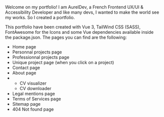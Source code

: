 Welcome on my portfolio!
I am AurelDev, a French Frontend UX/UI & Accessibility Developer and like many devs, I wanted to make the world see my works.
So I created a portfolio.

This portfolio have been created with Vue 3, TailWind CSS (SASS), FontAwesome for the Icons and some Vue dependencies available inside the package.json.
The pages you can find are the following:
- Home page
- Personnal projects page
- Professionnal projects page
- Unique project page (when you click on a project)
- Contact page
- About page
- - CV visualizer
  - CV downloader
- Legal mentions page
- Terms of Services page
- Sitemap page
- 404 Not found page
